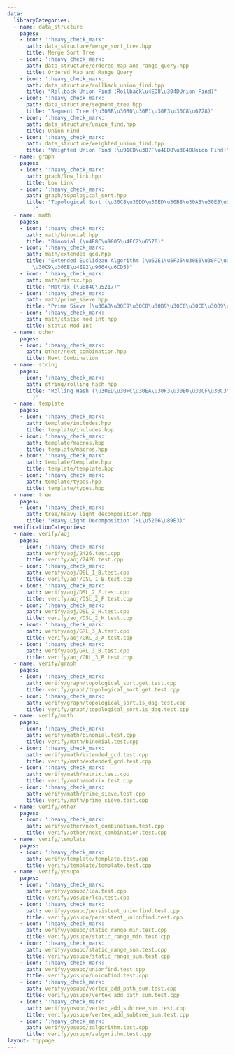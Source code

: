 ```yaml
---
data:
  libraryCategories:
  - name: data_structure
    pages:
    - icon: ':heavy_check_mark:'
      path: data_structure/merge_sort_tree.hpp
      title: Merge Sort Tree
    - icon: ':heavy_check_mark:'
      path: data_structure/ordered_map_and_range_query.hpp
      title: Ordered Map and Range Query
    - icon: ':heavy_check_mark:'
      path: data_structure/rollback_union_find.hpp
      title: "Rollback Union Find (Rollback\u4ED8\u304DUnion Find)"
    - icon: ':heavy_check_mark:'
      path: data_structure/segment_tree.hpp
      title: "Segment Tree (\u30BB\u30B0\u30E1\u30F3\u30C8\u6728)"
    - icon: ':heavy_check_mark:'
      path: data_structure/union_find.hpp
      title: Union Find
    - icon: ':heavy_check_mark:'
      path: data_structure/weighted_union_find.hpp
      title: "Weighted Union Find (\u91CD\u307F\u4ED8\u304DUnion Find)"
  - name: graph
    pages:
    - icon: ':heavy_check_mark:'
      path: graph/low_link.hpp
      title: Low Link
    - icon: ':heavy_check_mark:'
      path: graph/topological_sort.hpp
      title: "Topological Sort (\u30C8\u30DD\u30ED\u30B8\u30AB\u30EB\u30BD\u30FC\u30C8\
        )"
  - name: math
    pages:
    - icon: ':heavy_check_mark:'
      path: math/binomial.hpp
      title: "Binomial (\u4E8C\u9805\u4FC2\u6570)"
    - icon: ':heavy_check_mark:'
      path: math/extended_gcd.hpp
      title: "Extended Euclidean Algorithm (\u62E1\u5F35\u30E6\u30FC\u30AF\u30EA\u30C3\
        \u30C9\u306E\u4E92\u9664\u6CD5)"
    - icon: ':heavy_check_mark:'
      path: math/matrix.hpp
      title: "Matrix (\u884C\u5217)"
    - icon: ':heavy_check_mark:'
      path: math/prime_sieve.hpp
      title: "Prime Sieve (\u30A8\u30E9\u30C8\u30B9\u30C6\u30CD\u30B9\u306E\u7BE9)"
    - icon: ':heavy_check_mark:'
      path: math/static_mod_int.hpp
      title: Static Mod Int
  - name: other
    pages:
    - icon: ':heavy_check_mark:'
      path: other/next_combination.hpp
      title: Next Combination
  - name: string
    pages:
    - icon: ':heavy_check_mark:'
      path: string/rolling_hash.hpp
      title: "Rolling Hash (\u30ED\u30FC\u30EA\u30F3\u30B0\u30CF\u30C3\u30B7\u30E5\
        )"
  - name: template
    pages:
    - icon: ':heavy_check_mark:'
      path: template/includes.hpp
      title: template/includes.hpp
    - icon: ':heavy_check_mark:'
      path: template/macros.hpp
      title: template/macros.hpp
    - icon: ':heavy_check_mark:'
      path: template/template.hpp
      title: template/template.hpp
    - icon: ':heavy_check_mark:'
      path: template/types.hpp
      title: template/types.hpp
  - name: tree
    pages:
    - icon: ':heavy_check_mark:'
      path: tree/heavy_light_decomposition.hpp
      title: "Heavy Light Decomposition (HL\u5206\u89E3)"
  verificationCategories:
  - name: verify/aoj
    pages:
    - icon: ':heavy_check_mark:'
      path: verify/aoj/2426.test.cpp
      title: verify/aoj/2426.test.cpp
    - icon: ':heavy_check_mark:'
      path: verify/aoj/DSL_1_B.test.cpp
      title: verify/aoj/DSL_1_B.test.cpp
    - icon: ':heavy_check_mark:'
      path: verify/aoj/DSL_2_F.test.cpp
      title: verify/aoj/DSL_2_F.test.cpp
    - icon: ':heavy_check_mark:'
      path: verify/aoj/DSL_2_H.test.cpp
      title: verify/aoj/DSL_2_H.test.cpp
    - icon: ':heavy_check_mark:'
      path: verify/aoj/GRL_3_A.test.cpp
      title: verify/aoj/GRL_3_A.test.cpp
    - icon: ':heavy_check_mark:'
      path: verify/aoj/GRL_3_B.test.cpp
      title: verify/aoj/GRL_3_B.test.cpp
  - name: verify/graph
    pages:
    - icon: ':heavy_check_mark:'
      path: verify/graph/topological_sort.get.test.cpp
      title: verify/graph/topological_sort.get.test.cpp
    - icon: ':heavy_check_mark:'
      path: verify/graph/topological_sort.is_dag.test.cpp
      title: verify/graph/topological_sort.is_dag.test.cpp
  - name: verify/math
    pages:
    - icon: ':heavy_check_mark:'
      path: verify/math/binomial.test.cpp
      title: verify/math/binomial.test.cpp
    - icon: ':heavy_check_mark:'
      path: verify/math/extended_gcd.test.cpp
      title: verify/math/extended_gcd.test.cpp
    - icon: ':heavy_check_mark:'
      path: verify/math/matrix.test.cpp
      title: verify/math/matrix.test.cpp
    - icon: ':heavy_check_mark:'
      path: verify/math/prime_sieve.test.cpp
      title: verify/math/prime_sieve.test.cpp
  - name: verify/other
    pages:
    - icon: ':heavy_check_mark:'
      path: verify/other/next_combination.test.cpp
      title: verify/other/next_combination.test.cpp
  - name: verify/template
    pages:
    - icon: ':heavy_check_mark:'
      path: verify/template/template.test.cpp
      title: verify/template/template.test.cpp
  - name: verify/yosupo
    pages:
    - icon: ':heavy_check_mark:'
      path: verify/yosupo/lca.test.cpp
      title: verify/yosupo/lca.test.cpp
    - icon: ':heavy_check_mark:'
      path: verify/yosupo/persistent_unionfind.test.cpp
      title: verify/yosupo/persistent_unionfind.test.cpp
    - icon: ':heavy_check_mark:'
      path: verify/yosupo/static_range_min.test.cpp
      title: verify/yosupo/static_range_min.test.cpp
    - icon: ':heavy_check_mark:'
      path: verify/yosupo/static_range_sum.test.cpp
      title: verify/yosupo/static_range_sum.test.cpp
    - icon: ':heavy_check_mark:'
      path: verify/yosupo/unionfind.test.cpp
      title: verify/yosupo/unionfind.test.cpp
    - icon: ':heavy_check_mark:'
      path: verify/yosupo/vertex_add_path_sum.test.cpp
      title: verify/yosupo/vertex_add_path_sum.test.cpp
    - icon: ':heavy_check_mark:'
      path: verify/yosupo/vertex_add_subtree_sum.test.cpp
      title: verify/yosupo/vertex_add_subtree_sum.test.cpp
    - icon: ':heavy_check_mark:'
      path: verify/yosupo/zalgorithm.test.cpp
      title: verify/yosupo/zalgorithm.test.cpp
layout: toppage
---
```

